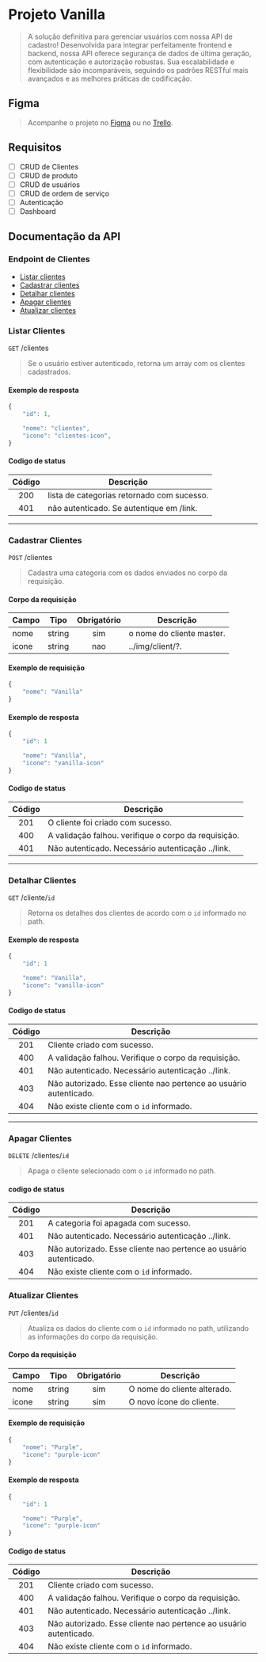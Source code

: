 # Projeto Vanilla

>A solução definitiva para gerenciar usuários com nossa API de cadastro! 
Desenvolvida para integrar perfeitamente frontend e backend, nossa API oferece segurança de dados de última geração, com autenticação e autorização robustas. 
Sua escalabilidade e flexibilidade são incomparáveis, seguindo os padrões RESTful mais avançados e as melhores práticas de codificação. 

## Figma
> Acompanhe o projeto no [Figma](https://www.figma.com/file/bttjiVEWWnXBX94D5sy1E7/Vanilla-551325?type=design&node-id=0%3A1&mode=design&t=nErIXMAJZodXbkGg-1) ou no [Trello](https://trello.com/invite/b/Z8ans0Wy/ATTI2e95d85a93f86da7afa9d4468b739b4827F539C9/vanilla).

## Requisitos

- [ ] CRUD de Clientes
- [ ] CRUD de produto
- [ ] CRUD de usuários
- [ ] CRUD de ordem de serviço
- [ ] Autenticação
- [ ] Dashboard

## Documentação da API

### Endpoint de Clientes

- [Listar clientes](#listar-clientes)
- [Cadastrar clientes](#cadastrar-clientes)
- [Detalhar clientes](#detalhar-clientes)
- [Apagar clientes](#apagar-clientes)
- [Atualizar clientes](#atualizar-clientes)


### Listar Clientes

`GET` /clientes

>Se o usuário estiver autenticado, retorna um array com os clientes cadastrados.

#### Exemplo de resposta

```js
{
	"id": 1,

	"nome": "clientes",
	"icone": "clientes-icon",
}
```

#### Codigo de status

|Código    | Descrição
|:---------:|----------
| 200          | lista de categorias retornado com sucesso.
| 401           | não autenticado. Se autentique em /link.

---

### Cadastrar Clientes

`POST` /clientes

>Cadastra uma categoria com os dados enviados no corpo da requisição. 

#### Corpo da requisição

| Campo | Tipo | Obrigatório | Descrição
|--------|-----|:------------:|-----------
| nome | string | sim | o nome do cliente master.
| icone | string | nao | ../img/client/?.

#### Exemplo de requisição

```js
{
	"nome": "Vanilla"
}
```

#### Exemplo de resposta

```js
{
	"id": 1

	"nome": "Vanilla",
	"icone": "vanilla-icon"
}
```
#### Codigo de status

|Código | Descrição
|:---------:|----------|
|201 | O cliente foi criado com sucesso.
|400| A validação falhou. verifique o corpo da requisição.
|401 | Não autenticado. Necessário autenticação ../link.


---

### Detalhar Clientes

`GET` /cliente/`id`

>Retorna os detalhes dos clientes de acordo com o `id` informado no path.

#### Exemplo de resposta

```js
{
	"id": 1

	"nome": "Vanilla",
	"icone": "vanilla-icon"
}
```
#### Codigo de status

|Código | Descrição
|:---------:|----------|
|201 | Cliente criado com sucesso.
|400| A validação falhou. Verifique o corpo da requisição.
|401 | Não autenticado. Necessário autenticação ../link.
|403 | Não autorizado. Esse cliente nao pertence ao usuário autenticado.
|404 | Não existe cliente com o `id` informado.

---

### Apagar Clientes

`DELETE` /clientes/`id`

>Apaga o cliente selecionado com o `id` informado no path.

#### codigo de status

|Código | Descrição
|:---------:|----------|
|201 | A categoria foi apagada com sucesso.
|401 | Não autenticado. Necessário autenticação ../link.
|403 | Não autorizado. Esse cliente nao pertence ao usuário autenticado.
|404 | Não existe cliente com o `id` informado.

### Atualizar Clientes

`PUT`  /clientes/`id`

>Atualiza os dados do cliente com o `id` informado no path, utilizando as informações do corpo da requisição.

#### Corpo da requisição

| Campo | Tipo | Obrigatório | Descrição
|--------|-----|:------------:|-----------
| nome | string | sim | O nome do cliente alterado.
| icone | string | sim | O novo ícone do cliente.

#### Exemplo de requisição

```js
{
	"nome": "Purple",
	"icone": "purple-icon"
}
```

#### Exemplo de resposta

```js
{
	"id": 1

	"nome": "Purple",
	"icone": "purple-icon"
}
```
#### Codigo de status

|Código | Descrição
|:---------:|----------|
|201 | Cliente criado com sucesso.
|400| A validação falhou. Verifique o corpo da requisição.
|401 | Não autenticado. Necessário autenticação ../link.
|403 | Não autorizado. Esse cliente nao pertence ao usuário autenticado.
|404 | Não existe cliente com o `id` informado.
